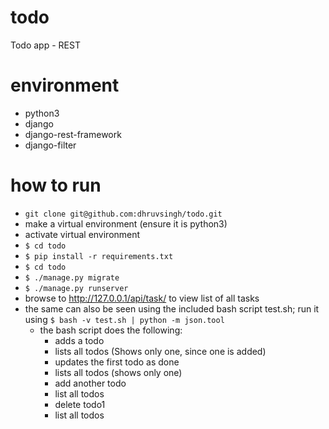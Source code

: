 # todo
Todo app - REST


# environment
- python3
- django
- django-rest-framework
- django-filter


# how to run
 - ```git clone git@github.com:dhruvsingh/todo.git```
 - make a virtual environment (ensure it is python3)
 - activate virtual environment
 - ```$ cd todo```
 - ```$ pip install -r requirements.txt```
 - ```$ cd todo```
 - ```$ ./manage.py migrate```
 - ```$ ./manage.py runserver```
 - browse to http://127.0.0.1/api/task/ to view list of all tasks
 - the same can also be seen using the included bash script test.sh; run it using ```$ bash -v test.sh | python -m json.tool```
     - the bash script does the following:
         - adds a todo
         - lists all todos (Shows only one, since one is added)
         - updates the first todo as done
         - lists all todos (shows only one)
         - add another todo
         - list all todos
         - delete todo1
         - list all todos
